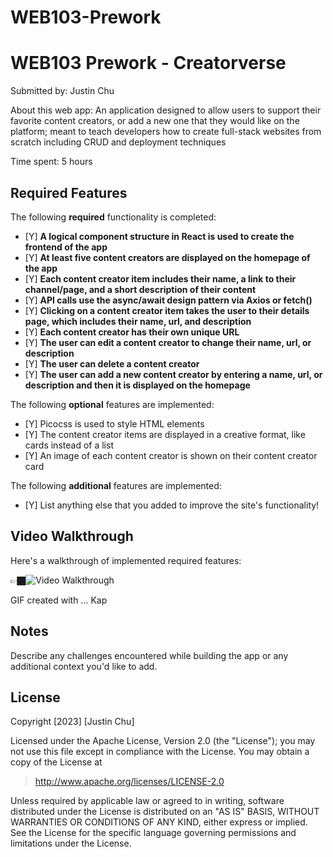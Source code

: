 # WEB103-Prework

# WEB103 Prework - Creatorverse

Submitted by: Justin Chu

About this web app: An application designed to allow users to support their favorite content creators, or add a new one that they would like on the platform; meant to teach developers how to create full-stack websites from scratch including CRUD and deployment techniques

Time spent: 5 hours

## Required Features

The following **required** functionality is completed:

- [Y] **A logical component structure in React is used to create the frontend of the app**
- [Y] **At least five content creators are displayed on the homepage of the app**
- [Y] **Each content creator item includes their name, a link to their channel/page, and a short description of their content**
- [Y] **API calls use the async/await design pattern via Axios or fetch()**
- [Y] **Clicking on a content creator item takes the user to their details page, which includes their name, url, and description**
- [Y] **Each content creator has their own unique URL**
- [Y] **The user can edit a content creator to change their name, url, or description**
- [Y] **The user can delete a content creator**
- [Y] **The user can add a new content creator by entering a name, url, or description and then it is displayed on the homepage**

The following **optional** features are implemented:

- [Y] Picocss is used to style HTML elements
- [Y] The content creator items are displayed in a creative format, like cards instead of a list
- [Y] An image of each content creator is shown on their content creator card

The following **additional** features are implemented:

* [Y] List anything else that you added to improve the site's functionality!

## Video Walkthrough

Here's a walkthrough of implemented required features:

👉🏿<img src='http://i.imgur.com/link/to/your/gif/file.gif' title='Video Walkthrough' width='' alt='Video Walkthrough' />


GIF created with ...  Kap


## Notes

Describe any challenges encountered while building the app or any additional context you'd like to add.

## License

Copyright [2023] [Justin Chu]

Licensed under the Apache License, Version 2.0 (the "License"); you may not use this file except in compliance with the License. You may obtain a copy of the License at

> http://www.apache.org/licenses/LICENSE-2.0

Unless required by applicable law or agreed to in writing, software distributed under the License is distributed on an "AS IS" BASIS, WITHOUT WARRANTIES OR CONDITIONS OF ANY KIND, either express or implied. See the License for the specific language governing permissions and limitations under the License.
